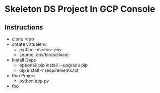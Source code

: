 # Skeleton DS Project In GCP Console

## Instructions
* clone repo 
* create virtualenv:
  * python -m venv .env
  * source .env/bin/activate
* Install Deps
  * optional: pip install --upgrade pip
  * pip install -r requirements.txt
* Run Project
  * python app.py
 * foo